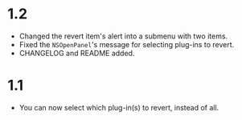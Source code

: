 # 1.2
* Changed the revert item's alert into a submenu with two items.
* Fixed the `NSOpenPanel`'s message for selecting plug-ins to revert.
* CHANGELOG and README added.

# 1.1
* You can now select which plug-in(s) to revert, instead of all.
